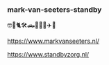 ### mark-van-seeters-standby

🤓🚗🐈🛠️🛻🎸🍲🥾✈️

<https://www.markvanseeters.nl/>

<https://www.standbyzorg.nl/>

<!---
mark-van-seeters-standby/mark-van-seeters-standby is a ✨ special ✨ repository because its `README.md` (this file) appears on your GitHub profile.
You can click the Preview link to take a look at your changes.
--->
